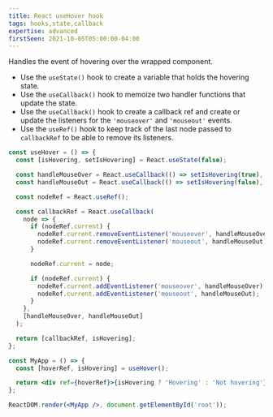 ```yaml
---
title: React useHover hook
tags: hooks,state,callback
expertise: advanced
firstSeen: 2021-10-05T05:00:00-04:00
---
```


Handles the event of hovering over the wrapped component.

- Use the `useState()` hook to create a variable that holds the hovering state.
- Use the `useCallback()` hook to memoize two handler functions that update the state.
- Use the `useCallback()` hook to create a callback ref and create or update the listeners for the `'mouseover'` and `'mouseout'` events.
- Use the `useRef()` hook to keep track of the last node passed to `callbackRef` to be able to remove its listeners.

```jsx
const useHover = () => {
  const [isHovering, setIsHovering] = React.useState(false);

  const handleMouseOver = React.useCallback(() => setIsHovering(true), []);
  const handleMouseOut = React.useCallback(() => setIsHovering(false), []);

  const nodeRef = React.useRef();

  const callbackRef = React.useCallback(
    node => {
      if (nodeRef.current) {
        nodeRef.current.removeEventListener('mouseover', handleMouseOver);
        nodeRef.current.removeEventListener('mouseout', handleMouseOut);
      }

      nodeRef.current = node;

      if (nodeRef.current) {
        nodeRef.current.addEventListener('mouseover', handleMouseOver);
        nodeRef.current.addEventListener('mouseout', handleMouseOut);
      }
    },
    [handleMouseOver, handleMouseOut]
  );

  return [callbackRef, isHovering];
};
```

```jsx
const MyApp = () => {
  const [hoverRef, isHovering] = useHover();

  return <div ref={hoverRef}>{isHovering ? 'Hovering' : 'Not hovering'}</div>;
};

ReactDOM.render(<MyApp />, document.getElementById('root'));
```
